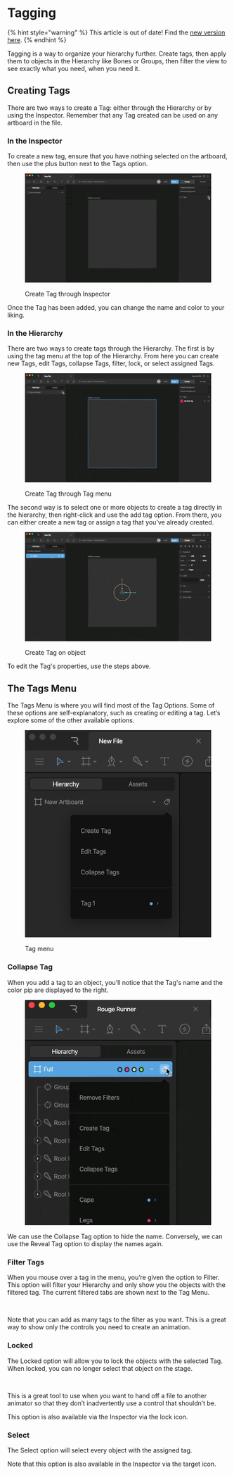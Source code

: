 # Tagging

{% hint style="warning" %}
This article is out of date! Find the [new version here](https://rive.app/community/doc/tagging/docMJwIYrx3S).
{% endhint %}

Tagging is a way to organize your hierarchy further. Create tags, then apply them to objects in the Hierarchy like Bones or Groups, then filter the view to see exactly what you need, when you need it.

## Creating Tags

There are two ways to create a Tag: either through the Hierarchy or by using the Inspector. Remember that any Tag created can be used on any artboard in the file.

### **In the Inspector**

To create a new tag, ensure that you have nothing selected on the artboard, then use the plus button next to the Tags option.

<figure><img src="../.gitbook/assets/CleanShot 2023-09-25 at 15.42.50.gif" alt=""><figcaption><p>Create Tag through Inspector</p></figcaption></figure>

Once the Tag has been added, you can change the name and color to your liking.

### **In the Hierarchy**

There are two ways to create tags through the Hierarchy. The first is by using the tag menu at the top of the Hierarchy. From here you can create new Tags, edit Tags, collapse Tags, filter, lock, or select assigned Tags.

<figure><img src="../.gitbook/assets/CleanShot 2023-09-25 at 15.47.33.gif" alt=""><figcaption><p>Create Tag through Tag menu</p></figcaption></figure>

The second way is to select one or more objects to create a tag directly in the hierarchy, then right-click and use the add tag option. From there, you can either create a new tag or assign a tag that you’ve already created.

<figure><img src="../.gitbook/assets/CleanShot 2023-09-25 at 15.57.25.gif" alt=""><figcaption><p>Create Tag on object</p></figcaption></figure>

To edit the Tag's properties, use the steps above.

## The Tags Menu

The Tags Menu is where you will find most of the Tag Options. Some of these options are self-explanatory, such as creating or editing a tag. Let’s explore some of the other available options.

<figure><img src="../.gitbook/assets/CleanShot 2023-09-25 at 16.05.27@2x.png" alt=""><figcaption><p>Tag menu</p></figcaption></figure>

### Collapse Tag

When you add a tag to an object, you’ll notice that the Tag's name and the color pip are displayed to the right.

<figure><img src="../.gitbook/assets/CleanShot 2023-09-25 at 16.07.49.gif" alt=""><figcaption></figcaption></figure>

We can use the Collapse Tag option to hide the name. Conversely, we can use the Reveal Tag option to display the names again.

### Filter Tags

When you mouse over a tag in the menu, you’re given the option to Filter. This option will filter your Hierarchy and only show you the objects with the filtered tag. The current filtered tabs are shown next to the Tag Menu.

<figure><img src="../.gitbook/assets/CleanShot 2023-09-25 at 16.21.06.gif" alt=""><figcaption></figcaption></figure>

Note that you can add as many tags to the filter as you want. This is a great way to show only the controls you need to create an animation.

### Locked

The Locked option will allow you to lock the objects with the selected Tag. When locked, you can no longer select that object on the stage.

<figure><img src="../.gitbook/assets/CleanShot 2023-09-25 at 16.30.51.gif" alt=""><figcaption></figcaption></figure>

This is a great tool to use when you want to hand off a file to another animator so that they don’t inadvertently use a control that shouldn’t be.

This option is also available via the Inspector via the lock icon.

### Select

The Select option will select every object with the assigned tag.

Note that this option is also available in the Inspector via the target icon.
